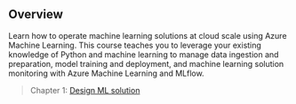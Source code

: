 ## Overview

Learn how to operate machine learning solutions at cloud scale using Azure Machine Learning. This course teaches you to leverage your existing knowledge of Python and machine learning to manage data ingestion and preparation, model training and deployment, and machine learning solution monitoring with Azure Machine Learning and MLflow.

> Chapter 1: [Design ML solution](Design%20ML%20solution.md)
> 

